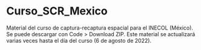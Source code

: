 # Curso_SCR_Mexico
Material del curso de captura-recaptura espacial para el INECOL (México). Se puede descargar con Code > Download ZIP. Este material se actualizará varias veces hasta el día del curso (6 de agosto de 2022).
